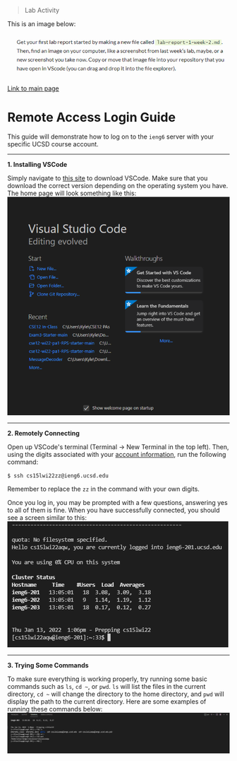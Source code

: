 > Lab Activity

This is an image below:

![screenshot for lab](lab_screenshot_demo.PNG)

[Link to main page](https://kyledvu.github.io/cse15l-lab-reports/lab-report-1-week-2.html)

# Remote Access Login Guide
This guide will demonstrate how to log on to the `ieng6` server with your specific UCSD course account.
___
**1. Installing VSCode**

Simply navigate to [this site](https://code.visualstudio.com/) to download VSCode. Make sure that you download the correct version depending on the operating system you have. The home page will look something like this:
![vscode-home-page](vscode-home.png)
___
**2. Remotely Connecting**

 Open up VSCode's terminal (Terminal &#8594; New Terminal in the top left). Then, using the digits associated with your [account information](https://sdacs.ucsd.edu/~icc/index.php), run the following command:
 ```
 $ ssh cs15lwi22zz@ieng6.ucsd.edu
 ```
 Remember to replace the `zz` in the command with your own digits. 
 
 Once you log in, you may be prompted with a few questions, answering yes to all of them is fine. When you have successfully connected, you should see a screen similar to this:
 ![remote-login-screen](remote-login.png)
 ___
 **3. Trying Some Commands**

To make sure everything is working properly, try running some basic commands such as `ls`, `cd ~`, or `pwd`. `ls` will list the files in the current directory, `cd ~` will change the directory to the home directory, and `pwd` will display the path to the current directory. Here are some examples of running these commands below:
![running-example-commands](example-commands.png)